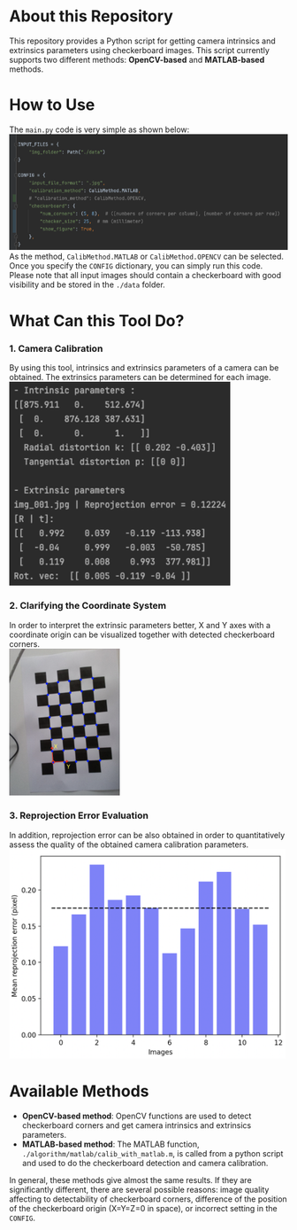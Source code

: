 # About this Repository
This repository provides a Python script for getting camera intrinsics and extrinsics parameters using checkerboard images.
This script currently supports two different methods: **OpenCV-based** and **MATLAB-based** methods. 

# How to Use
The `main.py` code is very simple as shown below:
<img src="./docs/images/input_example.png" width="1400">   
As the method, `CalibMethod.MATLAB` or `CalibMethod.OPENCV` can be selected. Once you specify the `CONFIG` dictionary, you can simply run this code. Please note that all input images should contain a checkerboard with good visibility and be stored in the `./data` folder.  

# What Can this Tool Do?
### 1. Camera Calibration
By using this tool, intrinsics and extrinsics parameters of a camera can be obtained. The extrinsics parameters can be determined for each image.    
<img src="./docs/images/output_example.png" width="400">    

### 2. Clarifying the Coordinate System
In order to interpret the extrinsic parameters better, X and Y axes with a coordinate origin can be visualized together with detected checkerboard corners.  
<img src="./docs/images/output_example_checkerboard.png" width="200">    

### 3. Reprojection Error Evaluation
In addition, reprojection error can be also obtained in order to quantitatively assess the quality of the obtained camera calibration parameters.  
<img src="./docs/images/output_figure.png" width="500">  

# Available Methods
- **OpenCV-based method**: OpenCV functions are used to detect checkerboard corners and get camera intrinsics and extrinsics parameters. 
- **MATLAB-based method**: The MATLAB function, `./algorithm/matlab/calib_with_matlab.m`, is called from a python script and used to do the checkerboard detection and camera calibration.  

In general, these methods give almost the same results. If they are significantly different, there are several possible reasons: image quality affecting to detectability of checkerboard corners, difference of the position of the checkerboard origin (X=Y=Z=0 in space), or incorrect setting in the `CONFIG`.